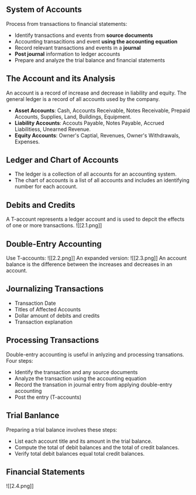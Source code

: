 ## System of Accounts

Process from transactions to financial statements:
- Identify transactions and events from **source documents**
- Accounting transacitions and event **using the accounting equation**
- Record relevant transactions and events in a **journal**
- **Post journal** information to ledger accounts
- Prepare and analyze the trial balance and financial statements

## The Account and its Analysis
An account is a record of increase and decrease in liability and equity.
The general ledger is a record of all accounts used by the company.

- **Asset Accounts**: Cash, Accounts Receivable, Notes Receivable, Prepaid Accounts, Supplies, Land, Buildings, Equipment.
- **Liability Accounts**: Accouts Payable, Notes Payable, Accrued Liabilitiess, Unearned Revenue.
- **Equity Accounts**: Owner's Captial, Revenues, Owner's Withdrawals, Expenses.


## Ledger and Chart of Accounts
- The ledger is a collection of all accounts for an accounting system.
- The chart of accounts is a list of all accounts and includes an identifying number for each account.


## Debits and Credits
A T-account represents a ledger account and is used to depcit the effects of one or more transactions. 
![[2.1.png]]

## Double-Entry Accounting
Use T-accounts:
![[2.2.png]]
An expanded version:
![[2.3.png]]
An account balance is the difference between the increases and decreases in an account.


## Journalizing Transactions
- Transaction Date
- Titles of Affected Accounts
- Dollar amount of debits and credits
- Transaction explanation


## Processing Transactions
Double-entry accounting is useful in anlyzing and processing transations.
Four steps:
- Identify the transaction and any source documents
- Analyze the transaction using the accounting equation
- Record the transation in journal entry from applying double-entry accounting
- Post the entry (T-accounts)


## Trial Banlance
Preparing a trial balance involves these steps:
- List each account title and its amount in the trial balance.
- Compute the total of debit balances and the total of credit balances.
- Verify total debit balances equal total credit balances.

## Financial Statements
![[2.4.png]]

